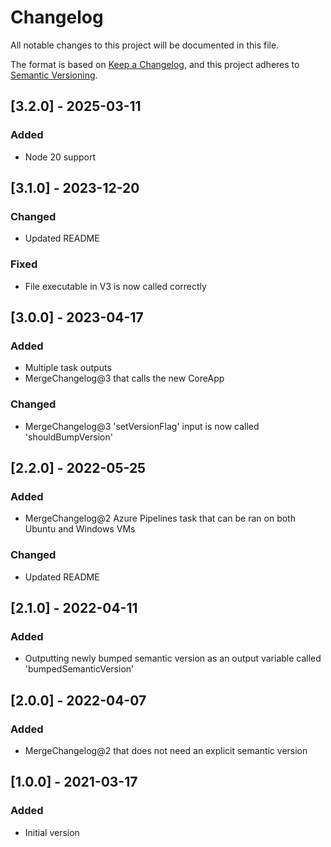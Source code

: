 # Changelog
All notable changes to this project will be documented in this file.

The format is based on [Keep a Changelog](https://keepachangelog.com/en/1.0.0/),
and this project adheres to [Semantic Versioning](https://semver.org/spec/v2.0.0.html).

## [3.2.0] - 2025-03-11
### Added
- Node 20 support

## [3.1.0] - 2023-12-20
### Changed
- Updated README

### Fixed
- File executable in V3 is now called correctly

## [3.0.0] - 2023-04-17
### Added
- Multiple task outputs
- MergeChangelog@3 that calls the new CoreApp

### Changed
- MergeChangelog@3 'setVersionFlag' input is now called 'shouldBumpVersion'

## [2.2.0] - 2022-05-25
### Added
- MergeChangelog@2 Azure Pipelines task that can be ran on both Ubuntu and Windows VMs

### Changed
- Updated README

## [2.1.0] - 2022-04-11
### Added
- Outputting newly bumped semantic version as an output variable called 'bumpedSemanticVersion'

## [2.0.0] - 2022-04-07
### Added
- MergeChangelog@2 that does not need an explicit semantic version

## [1.0.0] - 2021-03-17
### Added
- Initial version
